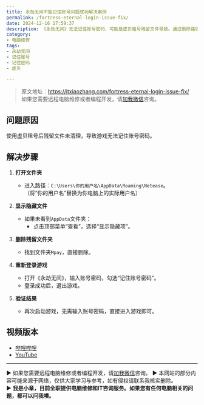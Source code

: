 ```yaml
---
title: 永劫无间不能记住账号问题成功解决案例
permalink: /fortress-eternal-login-issue-fix/
date: 2024-12-16 17:59:37
description: 《永劫无间》无法记住账号密码，可能是虚贝租号残留文件导致。通过删除路径 Mpay 文件夹，重新登录游戏并勾选“记住账号密码”即可解决问题。
category:
- 电脑维修
tags:
- 永劫无间
- 记住账号
- 记住密码
- 虚贝

---
```


> 原文地址：<https://itxiaozhang.com/fortress-eternal-login-issue-fix/>  
> 如果您需要远程电脑维修或者编程开发，请[加我微信](https://itxiaozhang.netlify.app/)咨询。 

## 问题原因  

使用虚贝租号后残留文件未清理，导致游戏无法记住账号密码。  

## 解决步骤  

1. **打开文件夹**  
   - 进入路径：`C:\Users\你的用户名\AppData\Roaming\Netease`。  
   （将“你的用户名”替换为你电脑上的实际用户名）  

2. **显示隐藏文件**  
   - 如果未看到`AppData`文件夹：  
     - 点击顶部菜单“查看”，选择“显示隐藏项”。  

3. **删除残留文件夹**  
   - 找到文件夹`Mpay`，直接删除。  

4. **重新登录游戏**  
   - 打开《永劫无间》，输入账号密码，勾选“记住账号密码”。  
   - 登录成功后，退出游戏。  

5. **验证结果**  
   - 再次启动游戏，无需输入账号密码，直接进入游戏即可。  

## 视频版本

- [哔哩哔哩](https://www.bilibili.com/video/BV18kBNYPEtz)
- [YouTube](https://youtu.be/wEhXauceAR0?si=WdjKDdEQdcDFx2mz)

---
▶ 如果您需要远程电脑维修或者编程开发，请[加我微信](https://itxiaozhang.netlify.app/)咨询。 
▶ 本网站的部分内容可能来源于网络，仅供大家学习与参考，如有侵权请联系我核实删除。  
▶ **我是小章，目前全职提供电脑维修和IT咨询服务。如果您有任何电脑相关的问题，都可以问我噢。**  

